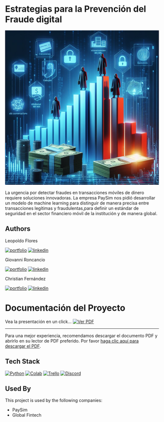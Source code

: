 
# Estrategias para la Prevención del Fraude digital

![Logo](./img/img8.jpeg)



La urgencia por detectar fraudes en transacciones móviles de dinero requiere soluciones innovadoras.
 La empresa PaySim nos pidió desarrollar un modelo de machine learning para distinguir de manera precisa entre transacciones legítimas y fraudulentas,para definir un estándar de seguridad en el sector financiero móvil de la institución y de manera global.

## Authors



Leopoldo Flores

[![portfolio](https://img.shields.io/badge/my_portfolio-000?style=for-the-badge&logo=ko-fi&logoColor=white)](https://github.com/LeopoldoGitHub)
[![linkedin](https://img.shields.io/badge/linkedin-0A66C2?style=for-the-badge&logo=linkedin&logoColor=white)](https://www.linkedin.com/in/leopoldofloresc/)

Giovanni Roncancio

[![portfolio](https://img.shields.io/badge/my_portfolio-000?style=for-the-badge&logo=ko-fi&logoColor=white)](https://github.com/giolml)
[![linkedin](https://img.shields.io/badge/linkedin-0A66C2?style=for-the-badge&logo=linkedin&logoColor=white)](https://www.linkedin.com/in/giovanni-roncancio-9090b378/)

Christian Fernández

[![portfolio](https://img.shields.io/badge/my_portfolio-000?style=for-the-badge&logo=ko-fi&logoColor=white)](https://github.com/Xavieroc93)
[![linkedin](https://img.shields.io/badge/linkedin-0A66C2?style=for-the-badge&logo=linkedin&logoColor=white)](https://www.linkedin.com/in/javier-fernandez-fraud-analyst/)


# Documentación del Proyecto

Vea la presentación en un click...
[![Ver PDF](https://github.com/LeopoldoGitHub/Financial_Fraud_Detection_10BCX/blob/main/img/caratula.png)](https://github.com/LeopoldoGitHub/Financial_Fraud_Detection_10BCX/blob/main/Financial%20Fraud%20Detection%20G10.pdf)

---

Para una mejor experiencia, recomendamos descargar el documento PDF y abrirlo en su lector de PDF preferido.
Por favor [haga clic aquí para descargar el PDF](https://github.com/LeopoldoGitHub/Financial_Fraud_Detection_10BCX/blob/main/Financial%20Fraud%20Detection%20G10.pdf).

## 

<h2>Tech Stack </h2>

[![Python](https://img.shields.io/badge/Python-3776AB?style=flat&logo=python&logoColor=white)](https://www.python.org/)
[![Colab](https://img.shields.io/badge/Colab-F9AB00?style=flat&logo=google-colab&logoColor=white)](https://colab.research.google.com/)
[![Trello](https://img.shields.io/badge/Trello-0052CC?style=flat&logo=trello&logoColor=white)](https://trello.com/)
[![Discord](https://img.shields.io/badge/Discord-5865F2?style=flat&logo=discord&logoColor=white)](https://discord.com/)


## Used By

This project is used by the following companies:

- PaySim
- Global Fintech

